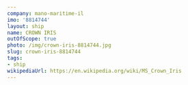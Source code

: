 ```yaml
---
company: mano-maritime-il
imo: '8814744'
layout: ship
name: CROWN IRIS
outOfScope: true
photo: /img/crown-iris-8814744.jpg
slug: crown-iris-8814744
tags:
- ship
wikipediaUrl: https://en.wikipedia.org/wiki/MS_Crown_Iris
---
```

